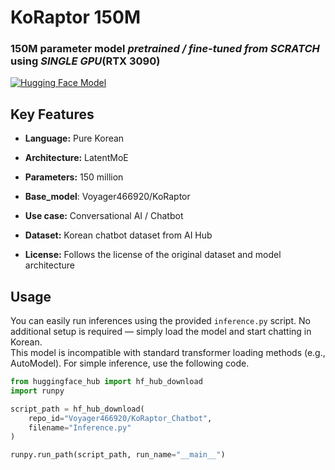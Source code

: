 # KoRaptor 150M
### 150M parameter model *pretrained / fine-tuned from SCRATCH* using *SINGLE GPU*(RTX 3090)
<a href="https://huggingface.co/Voyager466920/KoRaptor_Chatbot" target="_blank">
  <img src="https://img.shields.io/badge/HuggingFace-FFD21E?style=flat-square&logo=huggingface&logoColor=white" alt="Hugging Face Model"/>
</a>


## Key Features
- **Language:** Pure Korean  
- **Architecture:** LatentMoE  
- **Parameters:** 150 million
- **Base_model**: Voyager466920/KoRaptor

- **Use case:** Conversational AI / Chatbot  
- **Dataset:** Korean chatbot dataset from AI Hub  
- **License:** Follows the license of the original dataset and model architecture

## Usage
You can easily run inferences using the provided `inference.py` script. No additional setup is required — simply load the model and start chatting in Korean.  
This model is incompatible with standard transformer loading methods (e.g., AutoModel). For simple inference, use the following code.

```python
from huggingface_hub import hf_hub_download
import runpy

script_path = hf_hub_download(
    repo_id="Voyager466920/KoRaptor_Chatbot",
    filename="Inference.py"
)

runpy.run_path(script_path, run_name="__main__")
